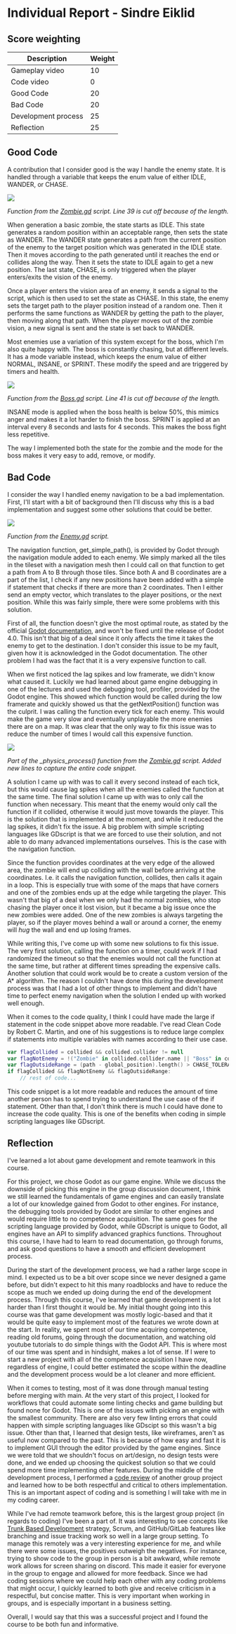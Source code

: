 # Individual Report - Sindre Eiklid
## Score weighting
|Description | Weight |
|----|----|
|Gameplay video | 10 |
|Code video | 0 |
|Good Code  | 20 |
|Bad Code | 20 |
|Development process | 25 |
|Reflection | 25 |

## Good Code
A contribution that I consider good is the way I handle the enemy state. It is handled through a variable that keeps the enum value of either IDLE, WANDER, or CHASE.

![](https://github.com/sindre0830/YAZG/blob/main/Reports/Images/zombie_physics_process_full.PNG)

*Function from the [Zombie.gd](../Source/Actor/Zombie/Zombie.gd) script. Line 39 is cut off because of the length.*

When generation a basic zombie, the state starts as IDLE. This state generates a random position within an acceptable range, then sets the state as WANDER. The WANDER state generates a path from the current position of the enemy to the target position which was generated in the IDLE state. Then it moves according to the path generated until it reaches the end or collides along the way. Then it sets the state to IDLE again to get a new position. The last state, CHASE, is only triggered when the player enters/exits the vision of the enemy.

Once a player enters the vision area of an enemy, it sends a signal to the script, which is then used to set the state as CHASE. In this state, the enemy sets the target path to the player position instead of a random one. Then it performs the same functions as WANDER by getting the path to the player, then moving along that path. When the player moves out of the zombie vision, a new signal is sent and the state is set back to WANDER.

Most enemies use a variation of this system except for the boss, which I'm also quite happy with. The boss is constantly chasing, but at different levels. It has a mode variable instead, which keeps the enum value of either NORMAL, INSANE, or SPRINT. These modify the speed and are triggered by timers and health.

![](https://github.com/sindre0830/YAZG/blob/main/Reports/Images/boss_physics_process_full.PNG)

*Function from the [Boss.gd](../Source/Actor/Zombie/Boss.gd) script. Line 41 is cut off because of the length.*

INSANE mode is applied when the boss health is below 50%, this mimics anger and makes it a lot harder to finish the boss. SPRINT is applied at an interval every 8 seconds and lasts for 4 seconds. This makes the boss fight less repetitive.

The way I implemented both the state for the zombie and the mode for the boss makes it very easy to add, remove, or modify.

## Bad Code
I consider the way I handled enemy navigation to be a bad implementation. First, I'll start with a bit of background then I'll discuss why this is a bad implementation and suggest some other solutions that could be better.

![](https://github.com/sindre0830/YAZG/blob/main/Reports/Images/getNextPosition.PNG)

*Function from the [Enemy.gd](../Source/Actor/Enemy.gd) script.*

The navigation function, get_simple_path(), is provided by Godot through the navigation module added to each enemy. We simply marked all the tiles in the tileset with a navigation mesh then I could call on that function to get a path from A to B through those tiles. Since both A and B coordinates are a part of the list, I check if any new positions have been added with a simple if statement that checks if there are more than 2 coordinates. Then I either send an empty vector, which translates to the player positions, or the next position. While this was fairly simple, there were some problems with this solution.

First of all, the function doesn't give the most optimal route, as stated by the official [Godot documentation](https://docs.godotengine.org/en/stable/classes/class_navigation.html), and won't be fixed until the release of Godot 4.0. This isn't that big of a deal since it only affects the time it takes the enemy to get to the destination. I don't consider this issue to be my fault, given how it is acknowledged in the Godot documentation. The other problem I had was the fact that it is a very expensive function to call.

When we first noticed the lag spikes and low framerate, we didn't know what caused it. Luckily we had learned about game engine debugging in one of the lectures and used the debugging tool, profiler, provided by the Godot engine. This showed which function would be called during the low framerate and quickly showed us that the getNextPosition() function was the culprit. I was calling the function every tick for each enemy. This would make the game very slow and eventually unplayable the more enemies there are on a map. It was clear that the only way to fix this issue was to reduce the number of times I would call this expensive function.

![](https://github.com/sindre0830/YAZG/blob/main/Reports/Images/zombie_physics_process.PNG)

*Part of the _physics_process() function from the [Zombie.gd](../Source/Actor/Zombie/Zombie.gd) script. Added new lines to capture the entire code snippet.*

A solution I came up with was to call it every second instead of each tick, but this would cause lag spikes when all the enemies called the function at the same time. The final solution I came up with was to only call the function when necessary. This meant that the enemy would only call the function if it collided, otherwise it would just move towards the player. This is the solution that is implemented at the moment, and while it reduced the lag spikes, it didn't fix the issue. A big problem with simple scripting languages like GDscript is that we are forced to use their solution, and not able to do many advanced implementations ourselves. This is the case with the navigation function.

Since the function provides coordinates at the very edge of the allowed area, the zombie will end up colliding with the wall before arriving at the coordinates. I.e. it calls the navigation function, collides, then calls it again in a loop. This is especially true with some of the maps that have corners and one of the zombies ends up at the edge while targeting the player. This wasn't that big of a deal when we only had the normal zombies, who stop chasing the player once it lost vision, but it became a big issue once the new zombies were added. One of the new zombies is always targeting the player, so if the player moves behind a wall or around a corner, the enemy will *hug* the wall and end up losing frames.

While writing this, I've come up with some new solutions to fix this issue. The very first solution, calling the function on a timer, could work if I had randomized the timeout so that the enemies would not call the function at the same time, but rather at different times spreading the expensive calls. Another solution that could work would be to create a custom version of the A* algorithm. The reason I couldn't have done this during the development process was that I had a lot of other things to implement and didn't have time to perfect enemy navigation when the solution I ended up with worked well enough.

When it comes to the code quality, I think I could have made the large if statement in the code snippet above more readable. I've read Clean Code by Robert C. Martin, and one of his suggestions is to reduce large complex if statements into multiple variables with names according to their use case.

```Kotlin
var flagCollided = collided && collided.collider != null
var flagNotEnemy = !("Zombie" in collided.collider.name || "Boss" in collided.collider.name)
var flagOutsideRange = (path - global_position).length() > CHASE_TOLERANCE
if flagCollided && flagNotEnemy && flagOutsideRange:
    // rest of code...
```

This code snippet is a lot more readable and reduces the amount of time another person has to spend trying to understand the use case of the if statement. Other than that, I don't think there is much I could have done to increase the code quality. This is one of the benefits when coding in simple scripting languages like GDscript.

## Reflection
I've learned a lot about game development and remote teamwork in this course.

For this project, we chose Godot as our game engine. While we discuss the downside of picking this engine in the group discussion document, I think we still learned the fundamentals of game engines and can easily translate a lot of our knowledge gained from Godot to other engines. For instance, the debugging tools provided by Godot are similar to other engines and would require little to no competence acquisition. The same goes for the scripting language provided by Godot, while GDscript is unique to Godot, all engines have an API to simplify advanced graphics functions. Throughout this course, I have had to learn to read documentation, go through forums, and ask good questions to have a smooth and efficient development process.

During the start of the development process, we had a rather large scope in mind. I expected us to be a bit over scope since we never designed a game before, but didn't expect to hit this many roadblocks and have to reduce the scope as much we ended up doing during the end of the development process. Through this course, I've learned that game development is a lot harder than I first thought it would be. My initial thought going into this course was that game development was mostly logic-based and that it would be quite easy to implement most of the features we wrote down at the start. In reality, we spent most of our time acquiring competence, reading old forums, going through the documentation, and watching old youtube tutorials to do simple things with the Godot API. This is where most of our time was spent and in hindsight, makes a lot of sense. If I were to start a new project with all of the competence acquisition I have now, regardless of engine, I could better estimated the scope within the deadline and the development process would be a lot cleaner and more efficient.

When it comes to testing, most of it was done through manual testing before merging with main. At the very start of this project, I looked for workflows that could automate some linting checks and game building but found none for Godot. This is one of the issues with picking an engine with the smallest community. There are also very few linting errors that could happen with simple scripting languages like GDscipt so this wasn't a big issue. Other than that, I learned that design tests, like wireframes, aren't as useful now compared to the past. This is because of how easy and fast it is to implement GUI through the editor provided by the game engines. Since we were told that we shouldn't focus on art/design, no design tests were done, and we ended up choosing the quickest solution so that we could spend more time implementing other features. During the middle of the development process, I performed a [code review](https://github.com/NTNU-IMT3603-PLATFORMER/NTNU-IMT3606-GAME/issues/72) of another group project and learned how to be both respectful and critical to others implementation. This is an important aspect of coding and is something I will take with me in my coding career.

While I've had remote teamwork before, this is the largest group project (in regards to coding) I've been a part of. It was interesting to see concepts like [Trunk Based Development](https://trunkbaseddevelopment.com/) strategy, Scrum, and GitHub/GitLab features like branching and issue tracking work so well in a large group setting. To manage this remotely was a very interesting experience for me, and while there were some issues, the positives outweigh the negatives. For instance, trying to show code to the group in person is a bit awkward, while remote work allows for screen sharing on discord. This made it easier for everyone in the group to engage and allowed for more feedback. Since we had coding sessions where we could help each other with any coding problems that might occur, I quickly learned to both give and receive criticism in a respectful, but concise matter. This is very important when working in groups, and is especially important in a business setting.

Overall, I would say that this was a successful project and I found the course to be both fun and informative. 
